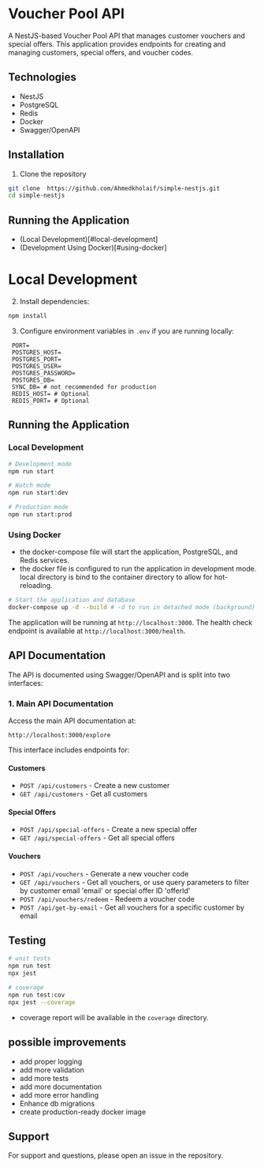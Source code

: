 # Voucher Pool API

A NestJS-based Voucher Pool API that manages customer vouchers and special offers. This application provides endpoints for creating and managing customers, special offers, and voucher codes.

## Technologies

- NestJS
- PostgreSQL
- Redis
- Docker
- Swagger/OpenAPI


## Installation

1. Clone the repository

```bash
git clone  https://github.com/Ahmedkholaif/simple-nestjs.git
cd simple-nestjs
```

## Running the Application
- (Local Development)[#local-development]
- (Development Using Docker)[#using-docker]



# Local Development
2. Install dependencies:
```bash
npm install 
```

3. Configure environment variables in `.env` if you are running locally: 
```env
 PORT=
 POSTGRES_HOST=
 POSTGRES_PORT=
 POSTGRES_USER=
 POSTGRES_PASSWORD=
 POSTGRES_DB=
 SYNC_DB= # not recommended for production
 REDIS_HOST= # Optional
 REDIS_PORT= # Optional
```

## Running the Application

### Local Development

```bash
# Development mode
npm run start

# Watch mode
npm run start:dev

# Production mode
npm run start:prod
```

### Using Docker

- the docker-compose file will start the application, PostgreSQL, and Redis services.
- the docker file is configured to run the application in development mode.
local directory is bind to the container directory to allow for hot-reloading.

```bash
# Start the application and database
docker-compose up -d --build # -d to run in detached mode (background) - remove it to see logs
```

The application will be running at `http://localhost:3000`.
The health check endpoint is available at `http://localhost:3000/health`.

## API Documentation

The API is documented using Swagger/OpenAPI and is split into two interfaces:

### 1. Main API Documentation
Access the main API documentation at:
```
http://localhost:3000/explore
```

This interface includes endpoints for:

#### Customers
- `POST /api/customers` - Create a new customer
- `GET /api/customers` - Get all customers

#### Special Offers
- `POST /api/special-offers` - Create a new special offer
- `GET /api/special-offers` - Get all special offers 

#### Vouchers
- `POST /api/vouchers` - Generate a new voucher code
- `GET /api/vouchers` - Get all vouchers, or use query parameters to filter by customer email 'email' or special offer ID 'offerId' 
- `POST /api/vouchers/redeem` - Redeem a voucher code
- `POST /api/get-by-email` - Get all vouchers for a specific customer by email

## Testing

```bash
# unit tests
npm run test
npx jest

# coverage
npm run test:cov
npx jest --coverage
```

- coverage report will be available in the `coverage` directory.

## possible improvements

- add proper logging
- add more validation
- add more tests
- add more documentation
- add more error handling
- Enhance db migrations
- create production-ready docker image


## Support

For support and questions, please open an issue in the repository.